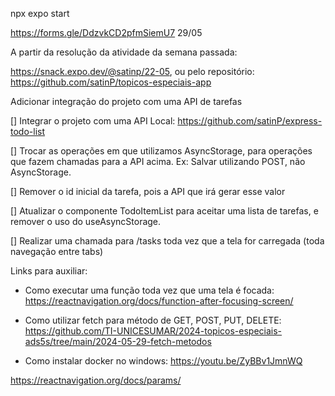 npx expo start


https://forms.gle/DdzvkCD2pfmSiemU7 29/05

A partir da resolução da atividade da semana passada: 

https://snack.expo.dev/@satinp/22-05, ou pelo repositório: https://github.com/satinP/topicos-especiais-app

Adicionar integração do projeto com uma API de tarefas

[] Integrar o projeto com uma API Local: https://github.com/satinP/express-todo-list 

[] Trocar as operações em que utilizamos AsyncStorage, para operações que fazem chamadas para a API acima. Ex: Salvar utilizando POST, não AsyncStorage.

[] Remover o id inicial da tarefa, pois a API que irá gerar esse valor

[] Atualizar o componente TodoItemList para aceitar uma lista de tarefas, e remover o uso do useAsyncStorage.

[] Realizar uma chamada para /tasks toda vez que a tela for carregada (toda navegação entre tabs)

Links para auxiliar:

* Como executar uma função toda vez que uma tela é focada: https://reactnavigation.org/docs/function-after-focusing-screen/

* Como utilizar fetch para método de GET, POST, PUT, DELETE: https://github.com/TI-UNICESUMAR/2024-topicos-especiais-ads5s/tree/main/2024-05-29-fetch-metodos

* Como instalar docker no windows: https://youtu.be/ZyBBv1JmnWQ


https://reactnavigation.org/docs/params/
